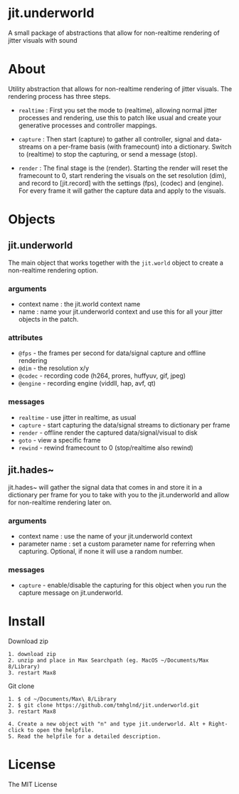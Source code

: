 # jit.underworld

A small package of abstractions that allow for non-realtime rendering of jitter visuals with sound

# About

Utility abstraction that allows for non-realtime rendering of jitter visuals. The rendering process has three steps. 

- `realtime` : First you set the mode to (realtime), allowing normal jitter processes and rendering, use this to patch like usual and create your generative processes and controller mappings. 

- `capture` : Then start (capture) to gather all controller, signal and data-streams on a per-frame basis (with framecount) into a dictionary. Switch to (realtime) to stop the capturing, or send a message (stop). 

- `render` : The final stage is the (render). Starting the render will reset the framecount to 0, start rendering the visuals on the set resolution (dim), and record to [jit.record] with the settings (fps), (codec) and (engine). For every frame it will gather the capture data and apply to the visuals.

# Objects

## jit.underworld

The main object that works together with the `jit.world` object to create a non-realtime rendering option.
### arguments
- context name : the jit.world context name
- name : name your jit.underworld context and use this for all your jitter objects in the patch.

### attributes

- `@fps` - the frames per second for data/signal capture and offline rendering
- `@dim` - the resolution x/y
- `@codec` - recording code (h264, prores, huffyuv, gif, jpeg)
- `@engine` - recording engine (viddll, hap, avf, qt)

### messages

- `realtime` - use jitter in realtime, as usual
- `capture` - start capturing the data/signal streams to dictionary per frame
- `render` - offline render the captured data/signal/visual to disk
- `goto` - view a specific frame
- `rewind` - rewind framecount to 0 (stop/realtime also rewind)

## jit.hades~

jit.hades~ will gather the signal data that comes in and store it in a dictionary per frame for you to take with you to the jit.underworld and allow for non-realtime rendering later on.

### arguments

- context name : use the name of your jit.underworld context
- parameter name : set a custom parameter name for referring when capturing. Optional, if none it will use a random number.

### messages

- `capture` - enable/disable the capturing for this object when you run the capture message on jit.underworld.

# Install


Download zip
```
1. download zip
2. unzip and place in Max Searchpath (eg. MacOS ~/Documents/Max 8/Library)
3. restart Max8
```
Git clone
```
1. $ cd ~/Documents/Max\ 8/Library
2. $ git clone https://github.com/tmhglnd/jit.underworld.git
3. restart Max8
```
```
4. Create a new object with "n" and type jit.underworld. Alt + Right-click to open the helpfile.
5. Read the helpfile for a detailed description.
```

# License

The MIT License